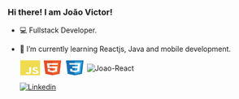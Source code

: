 ### Hi there! I am João Victor!

- 💻 Fullstack Developer.
- 🌱 I’m currently learning Reactjs, Java and mobile development.



  <img align="center" alt="Joao-Js" height="30" width="40" src="https://raw.githubusercontent.com/devicons/devicon/master/icons/javascript/javascript-plain.svg">
  <img align="center" alt="Joao-HTML" height="30" width="40" src="https://raw.githubusercontent.com/devicons/devicon/master/icons/html5/html5-original.svg">
  <img align="center" alt="Joao-CSS" height="30" width="40" src="https://raw.githubusercontent.com/devicons/devicon/master/icons/css3/css3-original.svg">
  <img align="center" alt="Joao-React" height="30" width="40" src="https://upload.wikimedia.org/wikipedia/commons/a/a7/React-icon.svg">

  [![Linkedin](https://img.shields.io/badge/-Linkedin-blue?style=for-the-badge&logo=linkedin&logoColor=white)](https://www.linkedin.com/in/jo%C3%A3o-victor-nunes-b743ba235/)

